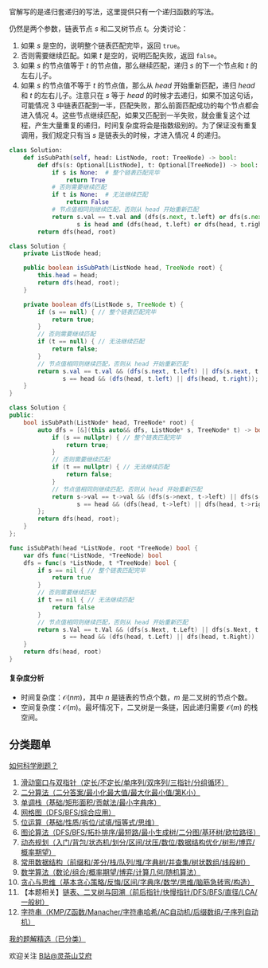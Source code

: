 官解写的是递归套递归的写法，这里提供只有一个递归函数的写法。

仍然是两个参数，链表节点 $s$ 和二叉树节点 $t$。分类讨论：

1. 如果 $s$ 是空的，说明整个链表匹配完毕，返回 $\texttt{true}$。
2. 否则需要继续匹配。如果 $t$ 是空的，说明匹配失败，返回 $\texttt{false}$。
3. 如果 $s$ 的节点值等于 $t$ 的节点值，那么继续匹配，递归 $s$ 的下一个节点和 $t$ 的左右儿子。
4. 如果 $s$ 的节点值不等于 $t$ 的节点值，那么从 $\textit{head}$ 开始重新匹配，递归 $\textit{head}$ 和 $t$ 的左右儿子。注意只在 $s$ 等于 $\textit{head}$ 的时候才去递归，如果不加这句话，可能情况 3 中链表匹配到一半，匹配失败，那么前面匹配成功的每个节点都会进入情况 4。这些节点继续匹配，如果又匹配到一半失败，就会重复这个过程，产生大量重复的递归，时间复杂度将会是指数级别的。为了保证没有重复调用，我们规定只有当 $s$ 是链表头的时候，才进入情况 4 的递归。

```py [sol-Python3]
class Solution:
    def isSubPath(self, head: ListNode, root: TreeNode) -> bool:
        def dfs(s: Optional[ListNode], t: Optional[TreeNode]) -> bool:
            if s is None:  # 整个链表匹配完毕
                return True
            # 否则需要继续匹配
            if t is None:  # 无法继续匹配
                return False
            # 节点值相同则继续匹配，否则从 head 开始重新匹配
            return s.val == t.val and (dfs(s.next, t.left) or dfs(s.next, t.right)) or \
                   s is head and (dfs(head, t.left) or dfs(head, t.right))
        return dfs(head, root)
```

```java [sol-Java]
class Solution {
    private ListNode head;

    public boolean isSubPath(ListNode head, TreeNode root) {
        this.head = head;
        return dfs(head, root);
    }

    private boolean dfs(ListNode s, TreeNode t) {
        if (s == null) { // 整个链表匹配完毕
            return true;
        }
        // 否则需要继续匹配
        if (t == null) { // 无法继续匹配
            return false;
        }
        // 节点值相同则继续匹配，否则从 head 开始重新匹配
        return s.val == t.val && (dfs(s.next, t.left) || dfs(s.next, t.right)) ||
               s == head && (dfs(head, t.left) || dfs(head, t.right));
    }
}
```

```cpp [sol-C++]
class Solution {
public:
    bool isSubPath(ListNode* head, TreeNode* root) {
        auto dfs = [&](this auto&& dfs, ListNode* s, TreeNode* t) -> bool {
            if (s == nullptr) { // 整个链表匹配完毕
                return true;
            }
            // 否则需要继续匹配
            if (t == nullptr) { // 无法继续匹配
                return false;
            }
            // 节点值相同则继续匹配，否则从 head 开始重新匹配
            return s->val == t->val && (dfs(s->next, t->left) || dfs(s->next, t->right)) ||
                   s == head && (dfs(head, t->left) || dfs(head, t->right));
        };
        return dfs(head, root);
    }
};
```

```go [sol-Go]
func isSubPath(head *ListNode, root *TreeNode) bool {
    var dfs func(*ListNode, *TreeNode) bool
    dfs = func(s *ListNode, t *TreeNode) bool {
        if s == nil { // 整个链表匹配完毕
            return true
        }
        // 否则需要继续匹配
        if t == nil { // 无法继续匹配
            return false
        }
        // 节点值相同则继续匹配，否则从 head 开始重新匹配
        return s.Val == t.Val && (dfs(s.Next, t.Left) || dfs(s.Next, t.Right)) ||
               s == head && (dfs(head, t.Left) || dfs(head, t.Right))
    }
    return dfs(head, root)
}
```

#### 复杂度分析

- 时间复杂度：$\mathcal{O}(nm)$，其中 $n$ 是链表的节点个数，$m$ 是二叉树的节点个数。
- 空间复杂度：$\mathcal{O}(m)$。最坏情况下，二叉树是一条链，因此递归需要 $\mathcal{O}(m)$ 的栈空间。

## 分类题单

[如何科学刷题？](https://leetcode.cn/circle/discuss/RvFUtj/)

1. [滑动窗口与双指针（定长/不定长/单序列/双序列/三指针/分组循环）](https://leetcode.cn/circle/discuss/0viNMK/)
2. [二分算法（二分答案/最小化最大值/最大化最小值/第K小）](https://leetcode.cn/circle/discuss/SqopEo/)
3. [单调栈（基础/矩形面积/贡献法/最小字典序）](https://leetcode.cn/circle/discuss/9oZFK9/)
4. [网格图（DFS/BFS/综合应用）](https://leetcode.cn/circle/discuss/YiXPXW/)
5. [位运算（基础/性质/拆位/试填/恒等式/思维）](https://leetcode.cn/circle/discuss/dHn9Vk/)
6. [图论算法（DFS/BFS/拓扑排序/最短路/最小生成树/二分图/基环树/欧拉路径）](https://leetcode.cn/circle/discuss/01LUak/)
7. [动态规划（入门/背包/状态机/划分/区间/状压/数位/数据结构优化/树形/博弈/概率期望）](https://leetcode.cn/circle/discuss/tXLS3i/)
8. [常用数据结构（前缀和/差分/栈/队列/堆/字典树/并查集/树状数组/线段树）](https://leetcode.cn/circle/discuss/mOr1u6/)
9. [数学算法（数论/组合/概率期望/博弈/计算几何/随机算法）](https://leetcode.cn/circle/discuss/IYT3ss/)
10. [贪心与思维（基本贪心策略/反悔/区间/字典序/数学/思维/脑筋急转弯/构造）](https://leetcode.cn/circle/discuss/g6KTKL/)
11. 【本题相关】[链表、二叉树与回溯（前后指针/快慢指针/DFS/BFS/直径/LCA/一般树）](https://leetcode.cn/circle/discuss/K0n2gO/)
12. [字符串（KMP/Z函数/Manacher/字符串哈希/AC自动机/后缀数组/子序列自动机）](https://leetcode.cn/circle/discuss/SJFwQI/)

[我的题解精选（已分类）](https://github.com/EndlessCheng/codeforces-go/blob/master/leetcode/SOLUTIONS.md)

欢迎关注 [B站@灵茶山艾府](https://space.bilibili.com/206214)
